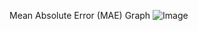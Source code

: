 Mean Absolute Error (MAE) Graph 
![Image](https://github.com/user-attachments/assets/a27d27d9-004f-40e5-81a0-5829400df9d4)
